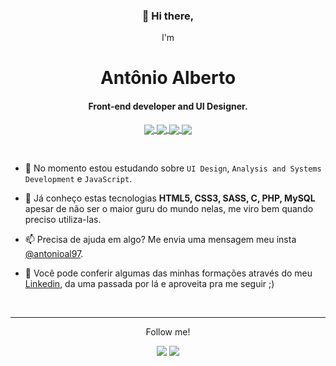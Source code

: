 <!--
**antonioal97/antonioal97** is a ✨ _special_ ✨ repository because its `README.md` (this file) appears on your GitHub profile.

Here are some ideas to get you started:

- 🔭 I’m currently working on ...
- 🌱 I’m currently learning ...
- 👯 I’m looking to collaborate on ...
- 🤔 I’m looking for help with ...
- 💬 Ask me about ...
- 📫 How to reach me: ...
- 😄 Pronouns: ...
- ⚡ Fun fact: ...
-->
<div align="center">
  <h3>👋 Hi there,</h3>
  <p>I'm</p>
  <h1><b>Antônio Alberto</b></h1>
</div>
<h4 align="center">Front-end developer and UI Designer.</h4>

<p align="center">
  <a href="https://fb.com/antonioal97/" target="_blank" rel="noopener noreferrer">
    <!-- <img align="center" src="https://cdn.jsdelivr.net/npm/simple-icons@3.0.1/icons/facebook.svg" alt="https://www.facebook.com/antonioal97/" height="30" width="40" /> -->
    <img align="center" src="https://img.shields.io/badge/Facebook-1877F2?style=for-the-badge&logo=facebook&logoColor=white"/>
  </a>
  <a href="https://instagram.com/antonioal97/" target="_blank" rel="noopener noreferrer">
    <!-- <img align="center" src="https://cdn.jsdelivr.net/npm/simple-icons@3.0.1/icons/instagram.svg" alt="https://www.instagram.com/antonioal97/" height="30" width="40" /> -->
    <img align="center" src="https://img.shields.io/badge/Instagram-E4405F?style=for-the-badge&logo=instagram&logoColor=white">
  </a>
    <a href="https://linkedin.com/in/antônio-alberto-aa8501185/" target="_blank" rel="noopener noreferrer">
    <!-- <img align="center" src="https://cdn.jsdelivr.net/npm/simple-icons@3.0.1/icons/linkedin.svg" alt="https://github.com/antonioal97" height="30" width="40" /> -->
    <img align="center" src="https://img.shields.io/badge/LinkedIn-0077B5?style=for-the-badge&logo=linkedin&logoColor=white">
  </a>
    <a href="https://twitter.com/antonioal97" target="_blank" rel="noopener noreferrer">
    <!-- <img align="center" src="https://cdn.jsdelivr.net/npm/simple-icons@3.0.1/icons/twitter.svg" alt="antonioal97" height="30" width="40" /> -->
    <img align="center" src="https://img.shields.io/badge/Twitter-1DA1F2?style=for-the-badge&logo=twitter&logoColor=white"/>
  </a>
</p>
<br>

- 🌱 No momento estou estudando sobre `UI Design`, `Analysis and Systems Development` e `JavaScript`.

- 💬 Já conheço estas tecnologias **HTML5, CSS3, SASS, C, PHP, MySQL** apesar de não ser o maior guru do mundo nelas, me viro bem quando preciso utiliza-las.

- 📫 Precisa de ajuda em algo? Me envia uma mensagem meu insta [@antonioal97](https://www.instagram.com/antonioal97/).

- 📄 Você pode conferir algumas das minhas formações através do meu [Linkedin](https://www.linkedin.com/in/ant%C3%B4nio-alberto-aa8501185/), da uma passada por lá e aproveita pra me seguir ;)

<div align="center">
  <br>
  <a href="https://github.com/anuraghazra/github-readme-stats">
    <img src="https://github-readme-stats.vercel.app/api?username=antonioal97&theme=material-palenight&show_icons=true" alt=""Top langs>
  </a>

  <!--
    MARKDOWN VERSION
    [![Top Langs](https://github-readme-stats.vercel.app/api/top-langs/?username=antonioal97&layout=compact&theme=radical)](https://github.com/anuraghazra/github-readme-stats)
  -->
</div>



------------------------------

<p align="center">Follow me!</p>
<p align="center">
<a href="https://www.instagram.com/antonioal97/" target="_blank" rel="noopener noreferrer"><img src="https://img.shields.io/badge/Instagram-E4405F?style=for-the-badge&logo=instagram&logoColor=white"></a>
<a href="https://www.linkedin.com/in/ant%C3%B4nio-alberto-aa8501185/" target="_blank" rel="noopener noreferrer"><img src="https://img.shields.io/badge/LinkedIn-0077B5?style=for-the-badge&logo=linkedin&logoColor=white"></a>
</p>
